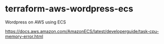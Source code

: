 # terraform-aws-wordpress-ecs

Wordpress on AWS using ECS

https://docs.aws.amazon.com/AmazonECS/latest/developerguide/task-cpu-memory-error.html
